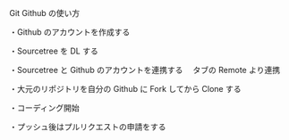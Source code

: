 Git Github の使い方

・Github のアカウントを作成する

・Sourcetree を DL する

・Sourcetree と Github のアカウントを連携する
　タブの Remote より連携

・大元のリポジトリを自分の Github に Fork してから Clone する

・コーディング開始

・プッシュ後はプルリクエストの申請をする
